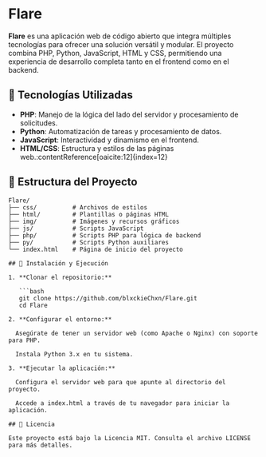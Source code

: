 # Flare

**Flare** es una aplicación web de código abierto que integra múltiples tecnologías para ofrecer una solución versátil y modular. El proyecto combina PHP, Python, JavaScript, HTML y CSS, permitiendo una experiencia de desarrollo completa tanto en el frontend como en el backend.

## 🧩 Tecnologías Utilizadas

- **PHP**: Manejo de la lógica del lado del servidor y procesamiento de solicitudes.
- **Python**: Automatización de tareas y procesamiento de datos.
- **JavaScript**: Interactividad y dinamismo en el frontend.
- **HTML/CSS**: Estructura y estilos de las páginas web.:contentReference[oaicite:12]{index=12}

## 📁 Estructura del Proyecto

```text
Flare/
├── css/          # Archivos de estilos
├── html/         # Plantillas o páginas HTML
├── img/          # Imágenes y recursos gráficos
├── js/           # Scripts JavaScript
├── php/          # Scripts PHP para lógica de backend
├── py/           # Scripts Python auxiliares
└── index.html    # Página de inicio del proyecto

## 🚀 Instalación y Ejecución

1. **Clonar el repositorio:**

   ```bash
   git clone https://github.com/blxckieChxn/Flare.git
   cd Flare

2. **Configurar el entorno:**

  Asegúrate de tener un servidor web (como Apache o Nginx) con soporte para PHP.

  Instala Python 3.x en tu sistema.

3. **Ejecutar la aplicación:**

  Configura el servidor web para que apunte al directorio del proyecto.

  Accede a index.html a través de tu navegador para iniciar la aplicación.

## 📄 Licencia

Este proyecto está bajo la Licencia MIT. Consulta el archivo LICENSE para más detalles.

